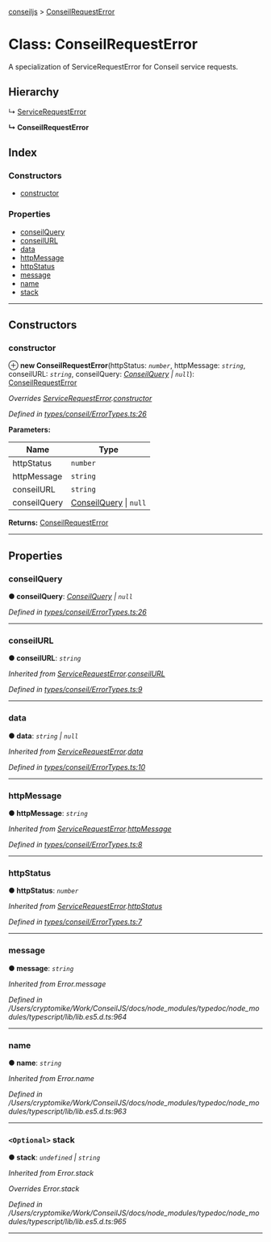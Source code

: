 [conseiljs](../README.md) > [ConseilRequestError](../classes/conseilrequesterror.md)

# Class: ConseilRequestError

A specialization of ServiceRequestError for Conseil service requests.

## Hierarchy

↳  [ServiceRequestError](servicerequesterror.md)

**↳ ConseilRequestError**

## Index

### Constructors

* [constructor](conseilrequesterror.md#constructor)

### Properties

* [conseilQuery](conseilrequesterror.md#conseilquery)
* [conseilURL](conseilrequesterror.md#conseilurl)
* [data](conseilrequesterror.md#data)
* [httpMessage](conseilrequesterror.md#httpmessage)
* [httpStatus](conseilrequesterror.md#httpstatus)
* [message](conseilrequesterror.md#message)
* [name](conseilrequesterror.md#name)
* [stack](conseilrequesterror.md#stack)

---

## Constructors

<a id="constructor"></a>

###  constructor

⊕ **new ConseilRequestError**(httpStatus: *`number`*, httpMessage: *`string`*, conseilURL: *`string`*, conseilQuery: *[ConseilQuery](../interfaces/conseilquery.md) \| `null`*): [ConseilRequestError](conseilrequesterror.md)

*Overrides [ServiceRequestError](servicerequesterror.md).[constructor](servicerequesterror.md#constructor)*

*Defined in [types/conseil/ErrorTypes.ts:26](https://github.com/Cryptonomic/ConseilJS/blob/9f42371/src/types/conseil/ErrorTypes.ts#L26)*

**Parameters:**

| Name | Type |
| ------ | ------ |
| httpStatus | `number` |
| httpMessage | `string` |
| conseilURL | `string` |
| conseilQuery | [ConseilQuery](../interfaces/conseilquery.md) \| `null` |

**Returns:** [ConseilRequestError](conseilrequesterror.md)

___

## Properties

<a id="conseilquery"></a>

###  conseilQuery

**● conseilQuery**: *[ConseilQuery](../interfaces/conseilquery.md) \| `null`*

*Defined in [types/conseil/ErrorTypes.ts:26](https://github.com/Cryptonomic/ConseilJS/blob/9f42371/src/types/conseil/ErrorTypes.ts#L26)*

___
<a id="conseilurl"></a>

###  conseilURL

**● conseilURL**: *`string`*

*Inherited from [ServiceRequestError](servicerequesterror.md).[conseilURL](servicerequesterror.md#conseilurl)*

*Defined in [types/conseil/ErrorTypes.ts:9](https://github.com/Cryptonomic/ConseilJS/blob/9f42371/src/types/conseil/ErrorTypes.ts#L9)*

___
<a id="data"></a>

###  data

**● data**: *`string` \| `null`*

*Inherited from [ServiceRequestError](servicerequesterror.md).[data](servicerequesterror.md#data)*

*Defined in [types/conseil/ErrorTypes.ts:10](https://github.com/Cryptonomic/ConseilJS/blob/9f42371/src/types/conseil/ErrorTypes.ts#L10)*

___
<a id="httpmessage"></a>

###  httpMessage

**● httpMessage**: *`string`*

*Inherited from [ServiceRequestError](servicerequesterror.md).[httpMessage](servicerequesterror.md#httpmessage)*

*Defined in [types/conseil/ErrorTypes.ts:8](https://github.com/Cryptonomic/ConseilJS/blob/9f42371/src/types/conseil/ErrorTypes.ts#L8)*

___
<a id="httpstatus"></a>

###  httpStatus

**● httpStatus**: *`number`*

*Inherited from [ServiceRequestError](servicerequesterror.md).[httpStatus](servicerequesterror.md#httpstatus)*

*Defined in [types/conseil/ErrorTypes.ts:7](https://github.com/Cryptonomic/ConseilJS/blob/9f42371/src/types/conseil/ErrorTypes.ts#L7)*

___
<a id="message"></a>

###  message

**● message**: *`string`*

*Inherited from Error.message*

*Defined in /Users/cryptomike/Work/ConseilJS/docs/node_modules/typedoc/node_modules/typescript/lib/lib.es5.d.ts:964*

___
<a id="name"></a>

###  name

**● name**: *`string`*

*Inherited from Error.name*

*Defined in /Users/cryptomike/Work/ConseilJS/docs/node_modules/typedoc/node_modules/typescript/lib/lib.es5.d.ts:963*

___
<a id="stack"></a>

### `<Optional>` stack

**● stack**: *`undefined` \| `string`*

*Inherited from Error.stack*

*Overrides Error.stack*

*Defined in /Users/cryptomike/Work/ConseilJS/docs/node_modules/typedoc/node_modules/typescript/lib/lib.es5.d.ts:965*

___

